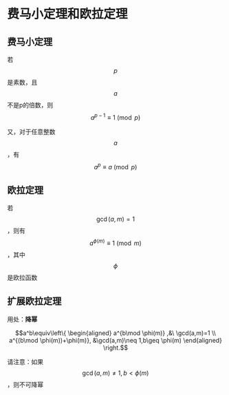 # 费马小定理和欧拉定理

## 费马小定理

若$$p$$是素数，且$$a$$不是p的倍数，则$$a^{p-1}\equiv 1\pmod p$$

又，对于任意整数$$a$$，有$$a^p\equiv a\pmod p$$

## 欧拉定理

若$$\gcd(a,m)=1$$，则有$$a^{\phi(m)}\equiv 1 \pmod m$$，其中$$\phi$$是欧拉函数

## 扩展欧拉定理

用处：**降幂**

$$a^b\equiv\left\{
\begin{aligned}
a^{b\mod \phi(m)} ,&\ \gcd(a,m)=1  \\  
a^{(b\mod \phi(m))+\phi(m)}, &\gcd(a,m)\neq 1,b\geq \phi(m)
\end{aligned}  
\right.$$

请注意：如果$$\gcd(a,m)\neq 1,b<\phi (m)$$，则不可降幂
